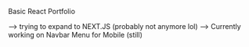 Basic React Portfolio

--> trying to expand to NEXT.JS (probably not anymore lol)
--> Currently working on Navbar Menu for Mobile (still)
